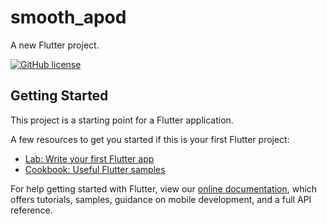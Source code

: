 # smooth_apod

A new Flutter project.

[![GitHub license](https://img.shields.io/github/license/Pierre-Monier/smooth_apod)](https://github.com/Pierre-Monier/smooth_apod/blob/master/LICENSE)

## Getting Started

This project is a starting point for a Flutter application.

A few resources to get you started if this is your first Flutter project:

- [Lab: Write your first Flutter app](https://flutter.dev/docs/get-started/codelab)
- [Cookbook: Useful Flutter samples](https://flutter.dev/docs/cookbook)

For help getting started with Flutter, view our
[online documentation](https://flutter.dev/docs), which offers tutorials,
samples, guidance on mobile development, and a full API reference.
